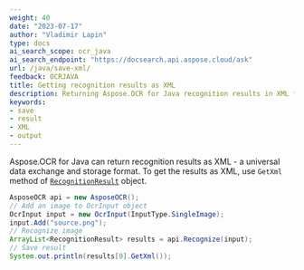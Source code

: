```yaml
---
weight: 40
date: "2023-07-17"
author: "Vladimir Lapin"
type: docs
ai_search_scope: ocr_java
ai_search_endpoint: "https://docsearch.api.aspose.cloud/ask"
url: /java/save-xml/
feedback: OCRJAVA
title: Getting recognition results as XML
description: Returning Aspose.OCR for Java recognition results in XML format.
keywords:
- save
- result
- XML
- output
---
```


Aspose.OCR for Java can return recognition results as XML - a universal data exchange and storage format. To get the results as XML, use `GetXml` method of [`RecognitionResult`](https://reference.aspose.com/ocr/java/com.aspose.ocr/recognitionresult/) object.

```java
AsposeOCR api = new AsposeOCR();
// Add an image to OcrInput object
OcrInput input = new OcrInput(InputType.SingleImage);
input.Add("source.png");
// Recognize image
ArrayList<RecognitionResult> results = api.Recognize(input);
// Save result
System.out.println(results[0].GetXml());
```
